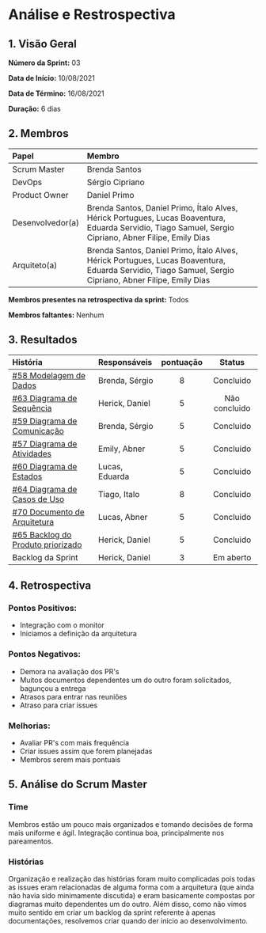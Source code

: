 # Análise e Restrospectiva

## 1. Visão Geral

**Número da Sprint:** 03

**Data de Início:** 10/08/2021

**Data de Término:** 16/08/2021

**Duração:** 6 dias

## 2. Membros
|      Papel       |          Membro            |
| :--------------  | :-----------------------   |
|    Scrum Master  |       Brenda Santos        |
|      DevOps      |      Sérgio Cipriano       |
|   Product Owner  |       Daniel Primo         |
| Desenvolvedor(a) |Brenda Santos, Daniel Primo, Ítalo Alves, Hérick Portugues, Lucas Boaventura, Eduarda Servidio, Tiago Samuel, Sergio Cipriano, Abner Filipe, Emily Dias |
|   Arquiteto(a)   |Brenda Santos, Daniel Primo, Ítalo Alves, Hérick Portugues, Lucas Boaventura, Eduarda Servidio, Tiago Samuel, Sergio Cipriano, Abner Filipe, Emily Dias| 

**Membros presentes na retrospectiva da sprint:** Todos      

**Membros faltantes:** Nenhum

## 3. Resultados
|  História  | Responsáveis  | pontuação | Status |
| :--------  | :-----------  | :-------: | :----: |
| [#58 Modelagem de Dados](https://github.com/UnBArqDsw2021-1/2021.1_G02_TaNaMesa_docs/issues/58)  | Brenda, Sérgio | 8 | Concluido |
| [#63 Diagrama de Sequência](https://github.com/UnBArqDsw2021-1/2021.1_G02_TaNaMesa_docs/issues/63)| Herick, Daniel | 5 | Não concluido |
| [#59 Diagrama de Comunicação](https://github.com/UnBArqDsw2021-1/2021.1_G02_TaNaMesa_docs/issues/59)| Brenda, Sérgio | 5 | Concluido |
| [#57 Diagrama de Atividades](https://github.com/UnBArqDsw2021-1/2021.1_G02_TaNaMesa_docs/issues/57)|  Emily, Abner  | 5 | Concluido |
| [#60 Diagrama de Estados](https://github.com/UnBArqDsw2021-1/2021.1_G02_TaNaMesa_docs/issues/60)   | Lucas, Eduarda | 5 | Concluido |
| [#64 Diagrama de Casos de Uso](https://github.com/UnBArqDsw2021-1/2021.1_G02_TaNaMesa_docs/issues/64)|  Tiago, Italo  | 8 | Concluido |
| [#70 Documento de Arquitetura](https://github.com/UnBArqDsw2021-1/2021.1_G02_TaNaMesa_docs/issues/70)|  Lucas, Abner  | 5 | Concluido | 
| [#65 Backlog do Produto priorizado](https://github.com/UnBArqDsw2021-1/2021.1_G02_TaNaMesa_docs/issues/65) | Herick, Daniel | 5 | Concluido |
| Backlog da Sprint | Herick, Daniel | 3 | Em aberto | 

## 4. Retrospectiva

### Pontos Positivos:
* Integração com o monitor
* Iniciamos a definição da arquitetura

### Pontos Negativos:
* Demora na avaliação dos PR's
* Muitos documentos dependentes um do outro foram solicitados, bagunçou a entrega
* Atrasos para entrar nas reuniões
* Atraso para criar issues

### Melhorias:
* Avaliar PR's com mais frequência
* Criar issues assim que forem planejadas
* Membros serem mais pontuais


## 5. Análise do Scrum Master
### Time
Membros estão um pouco mais organizados e tomando decisões de forma mais uniforme e ágil. Integração continua boa, principalmente nos pareamentos.

### Histórias
Organização e realização das histórias foram muito complicadas pois todas as issues eram relacionadas de alguma forma com a arquitetura (que ainda não havia sido minimamente discutida) e eram basicamente compostas por diagramas muito dependentes um do outro. Além disso, como não vimos muito sentido em criar um backlog da sprint referente à apenas documentações, resolvemos criar quando der inicio ao desenvolvimento.
